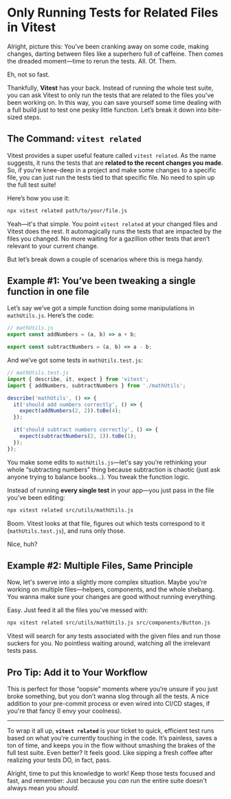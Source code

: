 # Only Running Tests for Related Files in Vitest

Alright, picture this: You’ve been cranking away on some code, making changes, darting between files like a superhero full of caffeine. Then comes the dreaded moment—time to rerun the tests. All. Of. Them.

Eh, not so fast.

Thankfully, **Vitest** has your back. Instead of running the whole test suite, you can ask Vitest to only run the tests that are related to the files you've been working on. In this way, you can save yourself some time dealing with a full build just to test one pesky little function. Let’s break it down into bite-sized steps.

## The Command: `vitest related`

Vitest provides a super useful feature called `vitest related`. As the name suggests, it runs the tests that are **related to the recent changes you made**. So, if you're knee-deep in a project and make some changes to a specific file, you can just run the tests tied to that specific file. No need to spin up the full test suite!

Here’s how you use it:

```bash
npx vitest related path/to/your/file.js
```

Yeah—it's that simple. You point `vitest related` at your changed files and Vitest does the rest. It automagically runs the tests that are impacted by the files you changed. No more waiting for a gazillion other tests that aren’t relevant to your current change.

But let’s break down a couple of scenarios where this is mega handy.

## Example #1: You’ve been tweaking a single function in one file

Let’s say we’ve got a simple function doing some manipulations in `mathUtils.js`. Here’s the code:

```javascript
// mathUtils.js
export const addNumbers = (a, b) => a + b;

export const subtractNumbers = (a, b) => a - b;
```

And we’ve got some tests in `mathUtils.test.js`:

```javascript
// mathUtils.test.js
import { describe, it, expect } from 'vitest';
import { addNumbers, subtractNumbers } from './mathUtils';

describe('mathUtils', () => {
  it('should add numbers correctly', () => {
    expect(addNumbers(2, 2)).toBe(4);
  });

  it('should subtract numbers correctly', () => {
    expect(subtractNumbers(2, 1)).toBe(1);
  });
});
```

You make some edits to `mathUtils.js`—let's say you’re rethinking your whole “subtracting numbers” thing because subtraction is chaotic (just ask anyone trying to balance books...). You tweak the function logic.

Instead of running **every single test** in your app—you just pass in the file you've been editing:

```bash
npx vitest related src/utils/mathUtils.js
```

Boom. Vitest looks at that file, figures out which tests correspond to it (`mathUtils.test.js`), and runs only those.

Nice, huh?

## Example #2: Multiple Files, Same Principle

Now, let's swerve into a slightly more complex situation. Maybe you're working on multiple files—helpers, components, and the whole shebang. You wanna make sure your changes are good without running everything.

Easy. Just feed it all the files you've messed with:

```bash
npx vitest related src/utils/mathUtils.js src/components/Button.js
```

Vitest will search for any tests associated with the given files and run those suckers for you. No pointless waiting around, watching all the irrelevant tests pass.

## Pro Tip: Add it to Your Workflow

This is perfect for those “oopsie” moments where you’re unsure if you just broke something, but you don’t wanna slog through all the tests. A nice addition to your pre-commit process or even wired into CI/CD stages, if you're that fancy (I envy your coolness).

---

To wrap it all up, **`vitest related`** is your ticket to quick, efficient test runs based on what you're currently touching in the code. It’s painless, saves a ton of time, and keeps you in the flow without smashing the brakes of the full test suite. Even better? It feels good. Like sipping a fresh coffee after realizing your tests DO, in fact, pass.

Alright, time to put this knowledge to work! Keep those tests focused and fast, and remember: Just because you _can_ run the entire suite doesn't always mean you _should_.
